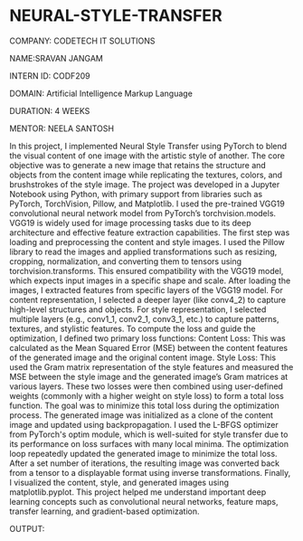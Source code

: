 # NEURAL-STYLE-TRANSFER
COMPANY: CODETECH IT SOLUTIONS

NAME:SRAVAN JANGAM

INTERN ID: CODF209

DOMAIN: Artificial Intelligence Markup Language

DURATION: 4 WEEKS

MENTOR: NEELA SANTOSH

In this project, I implemented Neural Style Transfer using PyTorch to blend the visual content of one image with the artistic style of another. The core objective was to generate a new image that retains the structure and objects from the content image while replicating the textures, colors, and brushstrokes of the style image. The project was developed in a Jupyter Notebook using Python, with primary support from libraries such as PyTorch, TorchVision, Pillow, and Matplotlib. I used the pre-trained VGG19 convolutional neural network model from PyTorch’s torchvision.models. VGG19 is widely used for image processing tasks due to its deep architecture and effective feature extraction capabilities. The first step was loading and preprocessing the content and style images. I used the Pillow library to read the images and applied transformations such as resizing, cropping, normalization, and converting them to tensors using torchvision.transforms. This ensured compatibility with the VGG19 model, which expects input images in a specific shape and scale. After loading the images, I extracted features from specific layers of the VGG19 model. For content representation, I selected a deeper layer (like conv4_2) to capture high-level structures and objects. For style representation, I selected multiple layers (e.g., conv1_1, conv2_1, conv3_1, etc.) to capture patterns, textures, and stylistic features. To compute the loss and guide the optimization, I defined two primary loss functions: Content Loss: This was calculated as the Mean Squared Error (MSE) between the content features of the generated image and the original content image. Style Loss: This used the Gram matrix representation of the style features and measured the MSE between the style image and the generated image’s Gram matrices at various layers. These two losses were then combined using user-defined weights (commonly with a higher weight on style loss) to form a total loss function. The goal was to minimize this total loss during the optimization process. The generated image was initialized as a clone of the content image and updated using backpropagation. I used the L-BFGS optimizer from PyTorch's optim module, which is well-suited for style transfer due to its performance on loss surfaces with many local minima. The optimization loop repeatedly updated the generated image to minimize the total loss. After a set number of iterations, the resulting image was converted back from a tensor to a displayable format using inverse transformations. Finally, I visualized the content, style, and generated images using matplotlib.pyplot. This project helped me understand important deep learning concepts such as convolutional neural networks, feature maps, transfer learning, and gradient-based optimization.





OUTPUT:
